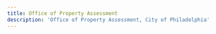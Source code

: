 ```yaml
---
title: Office of Property Assessment
description: 'Office of Property Assessment, City of Philadelphia'
---
```

